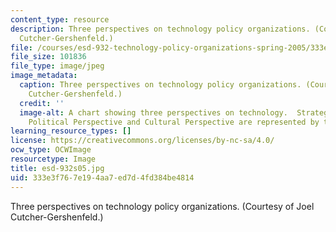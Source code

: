```yaml
---
content_type: resource
description: Three perspectives on technology policy organizations. (Courtesy of Joel
  Cutcher-Gershenfeld.)
file: /courses/esd-932-technology-policy-organizations-spring-2005/333e3f767e194aa7ed7d4fd384be4814_esd-932s05.jpg
file_size: 101836
file_type: image/jpeg
image_metadata:
  caption: Three perspectives on technology policy organizations. (Courtesy of Joel
    Cutcher-Gershenfeld.)
  credit: ''
  image-alt: A chart showing three perspectives on technology.  Strategic Perspective,
    Political Perspective and Cultural Perspective are represented by three columns.
learning_resource_types: []
license: https://creativecommons.org/licenses/by-nc-sa/4.0/
ocw_type: OCWImage
resourcetype: Image
title: esd-932s05.jpg
uid: 333e3f76-7e19-4aa7-ed7d-4fd384be4814
---
```

Three perspectives on technology policy organizations. (Courtesy of Joel Cutcher-Gershenfeld.)